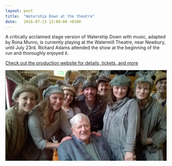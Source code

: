 ```yaml
---
layout: post
title:  "Watership Down at the theatre"
date:   2016-07-13 13:00:00 +0100
---
```

A critically acclaimed stage version of Watership Down with music, adapted by Rona Munro, is currently playing at the Watermill Theatre, near Newbury, until July 23rd. Richard Adams attended the show at the beginning of the run and thoroughly enjoyed it.

[Check out the production website for details, tickets, and more](https://www.watermill.org.uk/watership_down)

![Richard Adams with the cast of Watership Down](/images/watermill.jpg)